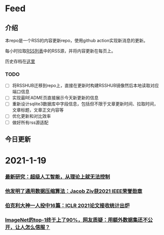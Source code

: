# Feed

## 介绍

本repo是一个RSS的内容更新repo，使用github action实现新消息的更新。

每小时拉取[RSS列表](./list.txt)中的RSS源，并将内容更新在每页上。

历史存档在[这里](./ARCHIVED.md)

### TODO

- [ ] 将RSSHUB迁移到repo上，直接在更新时构建RSSHUB镜像然后本地读取对应端口信息
- [ ] 实现最README页直接展示今天新更新的信息
- [ ] 重新设计sqlite3数据库中字段信息，包括但不限于文章更新时间、拉取时间，文章标题，文章正文内容等
- [ ] 优化更新和对比效率
- [ ] 做好所有rss源适配

## 今日更新

# 2021-1-19

### [最新研究：超级人工智能，从理论上就无法控制](https://www.jiqizhixin.com/articles/2021-01-19-4)

 

### [他发明了通用数据压缩算法：Jacob Ziv获2021 IEEE荣誉勋章](https://www.jiqizhixin.com/articles/2021-01-19-3)

 

### [伯克利大神一人投中16篇：ICLR 2021论文接收统计出炉](https://www.jiqizhixin.com/articles/2021-01-19-2)

 

### [ImageNet的top-1终于上了90%，网友质疑：用额外数据集还不公开，让人怎么信服？](https://www.jiqizhixin.com/articles/2021-01-19)

 